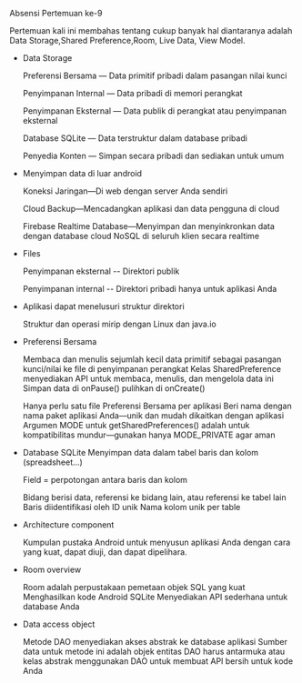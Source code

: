 Absensi Pertemuan ke-9

Pertemuan kali ini membahas tentang cukup banyak hal diantaranya adalah Data Storage,Shared Preference,Room, Live Data, View Model.

- Data Storage

  Preferensi Bersama — Data primitif pribadi dalam pasangan nilai kunci

  Penyimpanan Internal — Data pribadi di memori perangkat

  Penyimpanan Eksternal — Data publik di perangkat atau penyimpanan eksternal

  Database SQLite — Data terstruktur dalam database pribadi

  Penyedia Konten — Simpan secara pribadi dan sediakan untuk umum

- Menyimpan data di luar android

  Koneksi Jaringan—Di web dengan server Anda sendiri

  Cloud Backup—Mencadangkan aplikasi dan data pengguna di cloud

  Firebase Realtime Database—Menyimpan dan menyinkronkan data dengan database cloud NoSQL di seluruh klien secara realtime

- Files

  Penyimpanan eksternal -- Direktori publik

  Penyimpanan internal -- Direktori pribadi hanya untuk aplikasi Anda

- Aplikasi dapat menelusuri struktur direktori

  Struktur dan operasi mirip dengan Linux dan java.io

- Preferensi Bersama

  Membaca dan menulis sejumlah kecil data primitif sebagai pasangan kunci/nilai ke file di penyimpanan perangkat
  Kelas SharedPreference menyediakan API untuk membaca, menulis, dan mengelola data ini
  Simpan data di onPause() pulihkan di onCreate()

  Hanya perlu satu file Preferensi Bersama per aplikasi
  Beri nama dengan nama paket aplikasi Anda—unik dan mudah dikaitkan dengan aplikasi
  Argumen MODE untuk getSharedPreferences() adalah untuk kompatibilitas mundur—gunakan hanya MODE_PRIVATE agar aman

- Database SQLite
  Menyimpan data dalam tabel baris dan kolom (spreadsheet…)

  Field = perpotongan antara baris dan kolom

  Bidang berisi data, referensi ke bidang lain, atau referensi ke tabel lain
  Baris diidentifikasi oleh ID unik
  Nama kolom unik per table
- Architecture component

  Kumpulan pustaka Android untuk menyusun aplikasi Anda dengan cara yang kuat, dapat diuji, dan dapat dipelihara.

- Room overview

  Room adalah perpustakaan pemetaan objek SQL yang kuat
  Menghasilkan kode Android SQLite
  Menyediakan API sederhana untuk database Anda

- Data access object

  Metode DAO menyediakan akses abstrak ke database aplikasi
  Sumber data untuk metode ini adalah objek entitas
  DAO harus antarmuka atau kelas abstrak
  menggunakan DAO untuk membuat API bersih untuk kode Anda